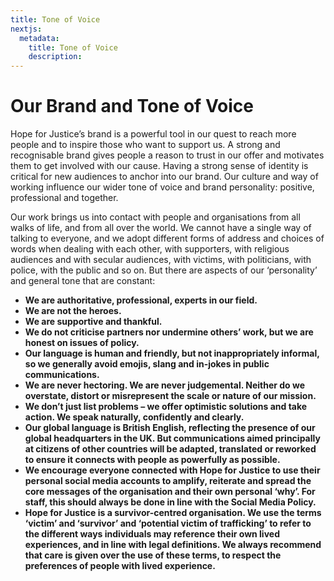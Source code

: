 ```yaml
---
title: Tone of Voice
nextjs:
  metadata:
    title: Tone of Voice
    description:
---
```


# Our Brand and Tone of Voice

Hope for Justice’s brand is
a powerful tool in our quest
to reach more people and
to inspire those who want
to support us. A strong and
recognisable brand gives
people a reason to trust
in our offer and motivates
them to get involved with
our cause. Having a strong
sense of identity is critical
for new audiences to anchor
into our brand. Our culture
and way of working influence
our wider tone of voice and
brand personality: positive,
professional and together.

Our work brings us into contact with people and organisations from
all walks of life, and from all over the world. We cannot have a single
way of talking to everyone, and we adopt different forms of address
and choices of words when dealing with each other, with supporters,
with religious audiences and with secular audiences, with victims,
with politicians, with police, with the public and so on. But there are
aspects of our ‘personality’ and general tone that are constant:

- **We are authoritative, professional, experts in our field.**
- **We are not the heroes.**
- **We are supportive and thankful.**
- **We do not criticise partners nor undermine others’ work, but we are honest on issues of policy.**
- **Our language is human and friendly, but not inappropriately informal, so we generally avoid emojis, slang and in-jokes in public communications.**
- **We are never hectoring. We are never judgemental. Neither do we overstate, distort or misrepresent the scale or nature of our mission.**
- **We don’t just list problems – we offer optimistic solutions and take action. We speak naturally, confidently and clearly.**
- **Our global language is British English, reflecting the presence of our global headquarters in the UK. But communications aimed principally at citizens of other countries will be adapted, translated or reworked to ensure it connects with people as powerfully as possible.**
- **We encourage everyone connected with Hope for Justice to use their personal social media accounts to amplify, reiterate and spread the core messages of the organisation and their own personal ‘why’. For staff, this should always be done in line with the Social Media Policy.**
- **Hope for Justice is a survivor-centred organisation. We use the terms ‘victim’ and ‘survivor’ and ‘potential victim of trafficking’ to refer to the different ways individuals may reference their own lived experiences, and in line with legal definitions. We always recommend that care is given over the use of these terms, to respect the preferences of people with lived experience.**
